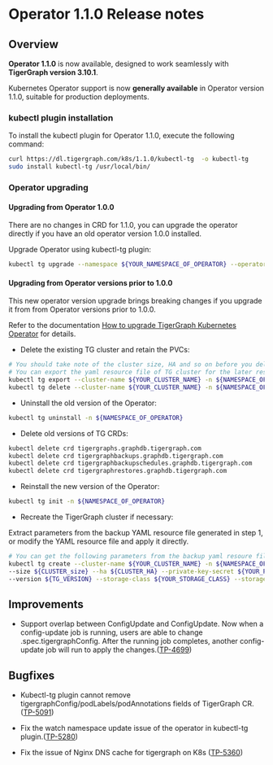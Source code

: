 # Operator 1.1.0 Release notes

## Overview

**Operator 1.1.0** is now available, designed to work seamlessly with **TigerGraph version 3.10.1**.

Kubernetes Operator support is now **generally available** in Operator version 1.1.0, suitable for production deployments.

### kubectl plugin installation

To install the kubectl plugin for Operator 1.1.0, execute the following command:

```bash
curl https://dl.tigergraph.com/k8s/1.1.0/kubectl-tg  -o kubectl-tg
sudo install kubectl-tg /usr/local/bin/
```

### Operator upgrading

#### Upgrading from Operator 1.0.0

There are no changes in CRD for 1.1.0, you can upgrade the operator directly if you have an old operator version 1.0.0 installed.

Upgrade Operator using kubectl-tg plugin:

```bash
kubectl tg upgrade --namespace ${YOUR_NAMESPACE_OF_OPERATOR} --operator-version 1.1.0
```

#### Upgrading from Operator versions prior to 1.0.0

This new operator version upgrade brings breaking changes if you upgrade it from from Operator versions prior to 1.0.0.

Refer to the documentation [How to upgrade TigerGraph Kubernetes Operator](../04-manage/operator-upgrade.md) for details.

- Delete the existing TG cluster and retain the PVCs:

```bash
# You should take note of the cluster size, HA and so on before you delete it, you'll use it when you recreate the cluster
# You can export the yaml resource file of TG cluster for the later restoring
kubectl tg export --cluster-name ${YOUR_CLUSTER_NAME} -n ${NAMESPACE_OF_CLUSTER}
kubectl tg delete --cluster-name ${YOUR_CLUSTER_NAME} -n ${NAMESPACE_OF_CLUSTER}
```

- Uninstall the old version of the Operator:

```bash
kubectl tg uninstall -n ${NAMESPACE_OF_OPERATOR}
```

- Delete old versions of TG CRDs:

```bash
kubectl delete crd tigergraphs.graphdb.tigergraph.com
kubectl delete crd tigergraphbackups.graphdb.tigergraph.com
kubectl delete crd tigergraphbackupschedules.graphdb.tigergraph.com
kubectl delete crd tigergraphrestores.graphdb.tigergraph.com
```

- Reinstall the new version of the Operator:

```bash
kubectl tg init -n ${NAMESPACE_OF_OPERATOR}
```

- Recreate the TigerGraph cluster if necessary:

Extract parameters from the backup YAML resource file generated in step 1, or modify the YAML resource file and apply it directly.

```bash
# You can get the following parameters from the backup yaml resoure file in step 1
kubectl tg create --cluster-name ${YOUR_CLUSTER_NAME} -n ${NAMESPACE_OF_CLUSTER} \
--size ${CLUSTER_size} --ha ${CLUSTER_HA} --private-key-secret ${YOUR_PRIVATE_KEY_SECRET} \
--version ${TG_VERSION} --storage-class ${YOUR_STORAGE_CLASS} --storage-size ${YOUR_STORAGE_SIZE} --cpu 3000m --memory 6Gi
```

## Improvements

- Support overlap between ConfigUpdate and ConfigUpdate. Now when a config-update job is running, users are able to change .spec.tigergraphConfig. After the running job completes, another config-update job will run to apply the changes.([TP-4699](https://graphsql.atlassian.net/browse/TP-4699))

## Bugfixes

- Kubectl-tg plugin cannot remove tigergraphConfig/podLabels/podAnnotations fields of TigerGraph CR.([TP-5091](https://graphsql.atlassian.net/browse/TP-5091))

- Fix the watch namespace update issue of the operator in kubectl-tg plugin.([TP-5280](https://graphsql.atlassian.net/browse/TP-5280))

- Fix the issue of Nginx DNS cache for tigergraph on K8s ([TP-5360](https://graphsql.atlassian.net/browse/TP-5360))
